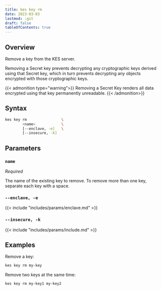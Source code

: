 ```yaml
---
title: kes key rm
date: 2023-03-03
lastmod: :git
draft: false
tableOfContents: true
---
```


## Overview

Remove a key from the KES server.

Removing a Secret key prevents decrypting any cryptographic keys derived using that Secret key, which in turn prevents decrypting any objects encrypted with those cryptographic keys. 

{{< admonition type="warning">}}
Removing a Secret Key renders all data encrypted using that key permanently unreadable.
{{< /admonition>}}

## Syntax

```sh
kes key rm                \
        <name>            \
        [--enclave, -e]   \
        [--insecure, -k]
```

## Parameters

### `name`

_Required_

The name of the existing key to remove.
To remove more than one key, separate each key with a space.

### `--enclave, -e`

{{< include "includes/params/enclave.md" >}}

### `--insecure, -k`

{{< include "includes/params/include.md" >}}

## Examples

Remove a key:

```sh {.copy}
kes key rm my-key
```

Remove two keys at the same time:

```sh {.copy}
kes key rm my-key1 my-key2
```
